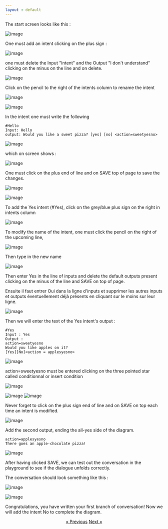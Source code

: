 ```yaml
---
layout : default
---
```


The start screen looks like this :

![image](/assets/images/Ecran-zero.png)


One must add an intent clicking on the plus sign :

![image](/assets/images/Add-first-intent.png)


one must delete the Input "Intent" and the Output "I don't understand" clicking on the minus on the line and on delete.

![image](/assets/images/delete-i-dont-understand-en.png)

Click on the pencil to the right of the intents column to rename the intent


![image](/assets/images/rename-intent-click.png)

![image](/assets/images/rename-intent-hello.png)


In the intent one must write the following

    #Hello
    Input: Hello
    output: Would you like a sweet pizza? [yes] [no] <action=sweetyesno>



![image](/assets/images/would-you-like-a-sweet-pizza.png) 


which on screen shows :


![image](/assets/images/would-you-like-a-sweet-pizza-total.png)


One must click on the plus end of line and on SAVE top of page to save the changes.

![image](/assets/images/would-you-like-a-sweet-pizza-saved.png)



![image](/assets/images/Hello-SAVE.png)







To add the Yes intent (#Yes), click on the grey/blue plus sign on the right in intents column


![image](/assets/images/add--an-intent-hello.png)

To modify the name of the intent, one must click the pencil on the right of the upcoming line,

![image](/assets/images/modify-intents-name.png)

Then type in the new name

![image](/assets/images/rename-intent-yes.png)

Then enter Yes in the line of inputs and delete the default outputs present clicking on the minus of the line and SAVE on top of page.

Ensuite il faut entrer Oui dans la ligne d'inputs et supprimer les autres inputs et outputs éventuellement déjà présents en cliquant sur le moins sur leur ligne.

![image](assets/images/suppress-inputs-and-outputs.png)


Then we will enter the text of the Yes intent's output :<br>

    #Yes
    Input : Yes
    Output : 
    action=sweetyesno
    Would you like apples on it?
    [Yes][No]<action = applesyesno>


![image](/assets/images/Yes-applesyesno.png)


action=sweetyesno must be entered clicking on the three pointed star called conditionnal or insert condition

![image](/assets/images/insert-condition.png)

![image](/assets/images/action-eg-sweetyesno.png)
![image](/assets/images/save-applesyesno.png)

Never forget to click on the plus sign end of line and on SAVE on top each time an intent is modified.

![image](assets/images/YES-save.png)


Add the second output, ending the all-yes side of the diagram.


    action=applesyesno
    There goes an apple-chocolate pizza!

![image](/assets/images/yes-applechocolatepizza.png)


After having clicked SAVE, we can test out the conversation in the playground to see if the dialogue unfolds correctly.

The conversation should look something like this : 

![image](/assets/images/Playground-sweet-pizza.png)

![image](/assets/images/Playground-apple-chocolate-pizza.png)


Congratulations, you have written your first branch of conversation! Now we will add the intent No to complete the diagram.


<div style = "text-align:center" markdown="1">
<a href="English-versions4.html" class="previous">&laquo; Previous</a>
<a href="English-version6.html" class="next">Next &raquo;</a>
</div>

